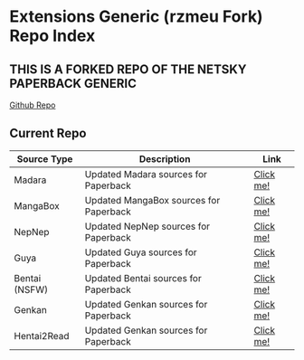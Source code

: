 # Extensions Generic (rzmeu Fork) Repo Index

## THIS IS A FORKED REPO OF THE NETSKY PAPERBACK GENERIC

[Github Repo](https://github.com/rzmeu/extensions-generic)

## Current Repo

| Source Type   | Description | Link                                                                 |
|---------------|    ----   |----------------------------------------------------------------------|
| Madara        | Updated Madara sources for Paperback      | [Click me!](https://rzmeu.github.io/extensions-generic/madara/)      |
| MangaBox      | Updated MangaBox sources for Paperback     | [Click me!](https://rzmeu.github.io/extensions-generic/mangabox/)    |
| NepNep        | Updated NepNep sources for Paperback     | [Click me!](https://rzmeu.github.io/extensions-generic/nepnep/)      |
| Guya          | Updated Guya sources for Paperback     | [Click me!](https://rzmeu.github.io/extensions-generic/guya/)        |
| Bentai (NSFW) | Updated Bentai sources for Paperback     | [Click me!](https://rzmeu.github.io/extensions-generic/bentai/)      |
| Genkan        | Updated Genkan sources for Paperback     | [Click me!](https://rzmeu.github.io/extensions-generic/genkan/)      |
| Hentai2Read   | Updated Genkan sources for Paperback     | [Click me!](https://rzmeu.github.io/extensions-generic/hentai2read/) |